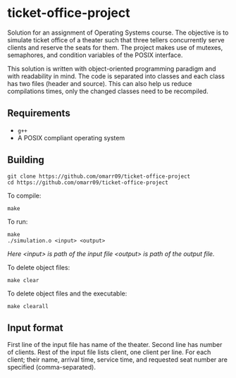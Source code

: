 # ticket-office-project
Solution for an assignment of Operating Systems course. The objective is to simulate ticket office of a theater such that three tellers concurrently serve clients and reserve the seats for them. The project makes use of mutexes, semaphores, and condition variables of  the POSIX interface.

This solution is written with object-oriented programming paradigm and with readability in mind. The code is separated into classes and each class has two files (header and source). This can also help us reduce compilations times, only the changed classes need to be recompiled.


## Requirements

-  `g++`
-  A POSIX compliant operating system


## Building
```
git clone https://github.com/omarr09/ticket-office-project
cd https://github.com/omarr09/ticket-office-project
```
To compile:
```
make
```

To run:
```
make
./simulation.o <input> <output>
```
*Here \<input\> is path of the input file  \<output\> is path of the output file.*

To delete object files:
```
make clear
```
To delete object files and the executable:
```
make clearall
```


## Input format
First line of the input file has name of the theater. Second line has number of clients. Rest of the input file lists client, one client per line. For each client; their name, arrival time, service time, and requested seat number are specified (comma-separated). 
